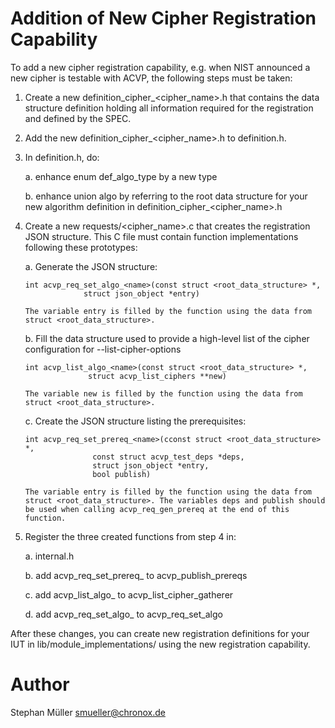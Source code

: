 # Addition of New Cipher Registration Capability

To add a new cipher registration capability, e.g. when NIST announced a new
cipher is testable with ACVP, the following steps must be taken:

1. Create a new definition_cipher_<cipher_name>.h that contains the data
   structure definition holding all information required for the registration
   and defined by the SPEC.

2. Add the new definition_cipher_<cipher_name>.h to definition.h.

3. In definition.h, do:

	a. enhance enum def_algo_type by a new type

	b. enhance union algo by referring to the root data structure for your
	   new algorithm definition in definition_cipher_<cipher_name>.h

4. Create a new requests/<cipher_name>.c that creates the registration
   JSON structure. This C file must contain function implementations following
   these prototypes:

	a. Generate the JSON structure:

	   int acvp_req_set_algo_<name>(const struct <root_data_structure> *,
					struct json_object *entry)

	   The variable entry is filled by the function using the data from
	   struct <root_data_structure>.

	b. Fill the data structure used to provide a high-level list of
	   the cipher configuration for --list-cipher-options

	   int acvp_list_algo_<name>(const struct <root_data_structure> *,
				     struct acvp_list_ciphers **new)

	   The variable new is filled by the function using the data from
	   struct <root_data_structure>.

	c. Create the JSON structure listing the prerequisites:

	   int acvp_req_set_prereq_<name>(cconst struct <root_data_structure> *,
					  const struct acvp_test_deps *deps,
					  struct json_object *entry,
					  bool publish)

	   The variable entry is filled by the function using the data from
	   struct <root_data_structure>. The variables deps and publish should
	   be used when calling acvp_req_gen_prereq at the end of this function.

5. Register the three created functions from step 4 in:

	a. internal.h

	b. add acvp_req_set_prereq_<name> to acvp_publish_prereqs

	c. add acvp_list_algo_<name> to acvp_list_cipher_gatherer

	d. add acvp_req_set_algo_<name> to acvp_req_set_algo

After these changes, you can create new registration definitions for your
IUT in lib/module_implementations/ using the new registration capability.

# Author

Stephan Müller <smueller@chronox.de>
